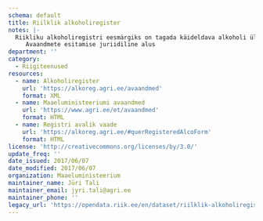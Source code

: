 ```yaml
---
schema: default
title: Riilklik alkoholiregister
notes: |-
  Riikliku alkoholiregistri eesmärgiks on tagada käideldava alkoholi üle arvestuse pidamine vastavalt alkoholiseadusele. Alkoholiregistri vastutav töötleja on Maaeluministeerium ja volitatud töötleja on Veterinaar-ja Toiduamet (VTA). Täpsemat teavet alkoholiregistri kohta saab VTA kodulehelt.
     Avaandmete esitamise juriidiline alus
department: ''
category:
  - Riigiteenused
resources:
  - name: Alkoholiregister
    url: 'https://alkoreg.agri.ee/avaandmed'
    format: XML
  - name: Maaeluministeeriumi avaandmed
    url: 'https://www.agri.ee/et/avaandmed'
    format: HTML
  - name: Registri avalik vaade
    url: 'https://alkoreg.agri.ee/#querRegisteredAlcoForm'
    format: HTML
license: 'http://creativecommons.org/licenses/by/3.0/'
update_freq: ''
date_issued: 2017/06/07
date_modified: 2017/06/07
organization: Maaeluministeerium
maintainer_name: Jüri Tali
maintainer_email: jyri.tali@agri.ee
maintainer_phone: ''
legacy_url: 'https://opendata.riik.ee/en/dataset/riilklik-alkoholiregister'
---
```

